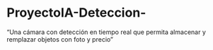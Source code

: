 # ProyectoIA-Deteccion-
“Una cámara con detección en tiempo real que permita almacenar y remplazar objetos con foto y precio”
